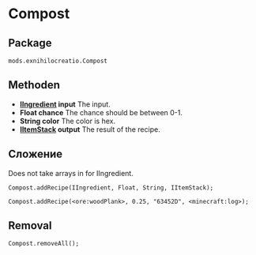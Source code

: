 # Compost

## Package

`mods.exnihilocreatio.Compost`

## Methoden

- **[IIngredient](/Vanilla/Variable_Types/IIngredient/) input** The input.
- **Float chance** The chance should be between 0-1.
- **String color** The color is hex.
- **[IItemStack](/Vanilla/Items/IItemStack/) output** The result of the recipe.

## Сложение

Does not take arrays in for IIngredient.
```zenscript
Compost.addRecipe(IIngredient, Float, String, IItemStack);

Compost.addRecipe(<ore:woodPlank>, 0.25, "63452D", <minecraft:log>);
```

## Removal

```zenscript
Compost.removeAll();
```